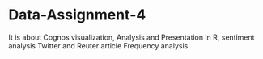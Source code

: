 # Data-Assignment-4
It is about Cognos visualization, Analysis and Presentation in R, sentiment analysis Twitter and Reuter article Frequency analysis
